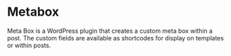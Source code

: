 # Metabox

Meta Box is a WordPress plugin that creates a custom meta box within a post. The custom fields are available as shortcodes for display on templates or within posts.